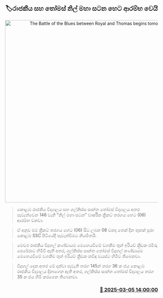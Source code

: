 <p align='center'><b><h2 align='center' title='The Battle of the Blues between Royal and Thomas begins tomorrow'>🏷රාජකීය සහ තෝමස් නිල් මහා සටන හෙට ආරම්භ වෙයි</h2></b></p>
<p align='center'><img src='https://helakuru.sgp1.cdn.digitaloceanspaces.com/esana/images/lib/battle-of-blue.jpg' width='600' alt='The Battle of the Blues between Royal and Thomas begins tomorrow'></p>

> කොළඹ රාජකීය විද්‍යාලය සහ ගල්කිස්ස සාන්ත තෝමස් විද්‍යාලය අතර පැවැත්වෙ‍න 146 වැනි “නිල් මහා සටන” වාර්ෂික ක්‍රිකට් තරගය හෙට (06) ආරම්භ වනවා.

> ඒ අනුව එම ක්‍රිකට් තරගය හෙට (06) සිට ලබන 08 වනදා තෙක් දින තුනක් පුරා කොළඹ SSC පිටියේදී පැවැත්වීමට නියමිතයි.

> මෙවර රාජකීය විදුහල් කණ්ඩායම මෙහෙයවීමේ වගකීම තුන් ඉරියව් ක්‍රීඩක රමිරු පෙරේරාට හිමිවී ඇති අතර, ගල්කිස්ස සාන්ත තෝමස් විදුහල් කණ්ඩායම මෙහෙයවීමේ වගකීම තුන් ඉරියව් ක්‍රීඩක කවිඳු ඩයස්ට හිමිව තිබෙනවා.

> විදුහල් දෙක අතර මේ දක්වා පැවැති තරග 145න් තරග 36 ක ජය කොළඹ රාජකීය විද්‍යාලය දිනාගෙන ඇති අතර, ගල්කිස්ස සාන්ත තෝමස් විද්‍යාලය තරග 35 ක ජය හිමි කරගෙන තිබෙනවා.



<h3 align='right'><a href='https://www.helakuru.lk/esana/p/108036/'>📅 2025-03-05 14:00:00</a></h3>
